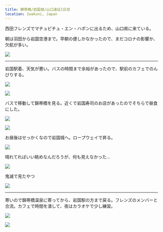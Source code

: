 ```yaml
---
title: 錦帯橋/岩国城/山口遠征1日目
location: Iwakuni, Japan
---
```


西田フレンズでマチュピチュ・エン・ハポンに出るため、山口県に来ている。

朝は羽田から岩国空港まで。早朝の便しかなかったので、まだコロナの影響か、欠航が多い。

![](https://ceshmina-photos.s3.ap-northeast-1.amazonaws.com/medium/202011/20201107-052844.jpg)

---

岩国駅着、天気が悪い。バスの時間まで余裕があったので、駅前のカフェでのんびりする。

![](https://ceshmina-photos.s3.ap-northeast-1.amazonaws.com/medium/202011/20201107-090940.jpg)

![](https://ceshmina-photos.s3.ap-northeast-1.amazonaws.com/medium/202011/20201107-092025.jpg)


バスで移動して錦帯橋を見る。近くで岩国寿司のお店があったのでそちらで昼食にした。

![](https://ceshmina-photos.s3.ap-northeast-1.amazonaws.com/medium/202011/20201107-100654.jpg)

![](https://ceshmina-photos.s3.ap-northeast-1.amazonaws.com/medium/202011/20201107-105606.jpg)

お昼後はせっかくなので岩国城へ。ロープウェイで昇る。

![](https://ceshmina-photos.s3.ap-northeast-1.amazonaws.com/medium/202011/20201107-120807.jpg)

晴れてればいい眺めなんだろうが、何も見えなかった...

![](https://ceshmina-photos.s3.ap-northeast-1.amazonaws.com/medium/202011/20201107-122034.jpg)

鬼滅で見たやつ

![](https://ceshmina-photos.s3.ap-northeast-1.amazonaws.com/medium/202011/20201107-123955.jpg)

---

寒いので錦帯橋温泉に寄ってから、岩国駅の方まで戻る。フレンズのメンバーと合流。カフェで時間を潰して、夜はカラオケで少し練習。

![](https://ceshmina-photos.s3.ap-northeast-1.amazonaws.com/medium/202011/20201107-163230.jpg)

![](https://ceshmina-photos.s3.ap-northeast-1.amazonaws.com/medium/202011/20201107-183638.jpg)
